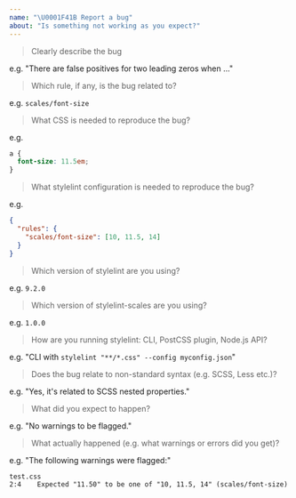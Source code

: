 ```yaml
---
name: "\U0001F41B Report a bug"
about: "Is something not working as you expect?"
---
```


<!-- Please answer the following. Issues that do not will be closed. -->

> Clearly describe the bug

e.g. "There are false positives for two leading zeros when ..."

> Which rule, if any, is the bug related to?

e.g. `scales/font-size`

> What CSS is needed to reproduce the bug?

e.g.

```css
a {
  font-size: 11.5em;
}
```

> What stylelint configuration is needed to reproduce the bug?

e.g.

```json
{
  "rules": {
    "scales/font-size": [10, 11.5, 14]
  }
}
```

> Which version of stylelint are you using?

e.g. `9.2.0`

> Which version of stylelint-scales are you using?

e.g. `1.0.0`

> How are you running stylelint: CLI, PostCSS plugin, Node.js API?

e.g. "CLI with `stylelint "**/*.css" --config myconfig.json`"

> Does the bug relate to non-standard syntax (e.g. SCSS, Less etc.)?

e.g. "Yes, it's related to SCSS nested properties."

> What did you expect to happen?

e.g. "No warnings to be flagged."

> What actually happened (e.g. what warnings or errors did you get)?

e.g. "The following warnings were flagged:"

```shell
test.css
2:4    Expected "11.50" to be one of "10, 11.5, 14" (scales/font-size)
```

<!--
Before posting, please check that the bug hasn't already been:
1. fixed in the next release (https://github.com/@signal-noise/stylelint-scales/blob/master/CHANGELOG.md)
2. discussed previously (https://github.com/@signal-noise/stylelint-scales/search)
-->

<!--
You can help us fix the bug more quickly by:
1. Figuring out what needs to be done and proposing it
2. Submitting a PR with failing tests.

Once the bug has been confirmed, you can help out further by:
1. Writing the code and submitting a PR.
